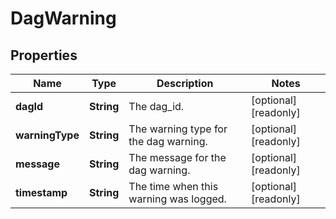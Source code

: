 

# DagWarning


## Properties

| Name | Type | Description | Notes |
|------------ | ------------- | ------------- | -------------|
|**dagId** | **String** | The dag_id. |  [optional] [readonly] |
|**warningType** | **String** | The warning type for the dag warning. |  [optional] [readonly] |
|**message** | **String** | The message for the dag warning. |  [optional] [readonly] |
|**timestamp** | **String** | The time when this warning was logged. |  [optional] [readonly] |



